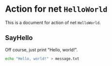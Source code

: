 # Action for net `HelloWorld`

This is a document for action of net `HelloWorld`.

## SayHello

Off course, just print "Hello, world!".

``` sh
echo "Hello, world!" > message.txt
```

